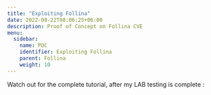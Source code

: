 ```yaml
---
title: "Exploiting Follina"
date: 2022-08-22T08:06:25+06:00
description: Proof of Concept on Follina CVE
menu:
  sidebar:
    name: POC
    identifier: Exploiting Follina
    parent: Follina
    weight: 10
---
```


Watch out for the complete tutorial, after my LAB testing is complete :

